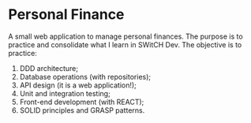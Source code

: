 # Personal Finance

A small web application to manage personal finances. 
The purpose is to practice and consolidate what I learn in SWitCH Dev.
The objective is to practice:
1. DDD architecture;
2. Database operations (with repositories);
3. API design (it is a web application!);
4. Unit and integration testing;
5. Front-end development (with REACT);
6. SOLID principles and GRASP patterns.
